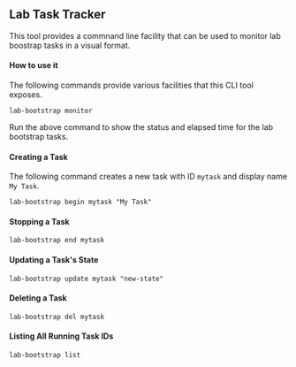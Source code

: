 ## Lab Task Tracker

This tool provides a commnand line facility that can be used to monitor lab boostrap tasks in a visual format.

#### How to use it
The following commands provide various facilities that this CLI tool exposes.

```
lab-bootstrap monitor
```

Run the above command to show the status and elapsed time for the lab bootstrap tasks.

#### Creating a Task

The following command creates a new task with ID `mytask` and display name `My Task`.

```shell script
lab-bootstrap begin mytask "My Task"
```

#### Stopping a Task

```shell script
lab-bootstrap end mytask
```

#### Updating a Task's State

```shell script
lab-bootstrap update mytask "new-state"
```

#### Deleting a Task

```shell script
lab-bootstrap del mytask
```

#### Listing All Running Task IDs

```shell script
lab-bootstrap list
```






